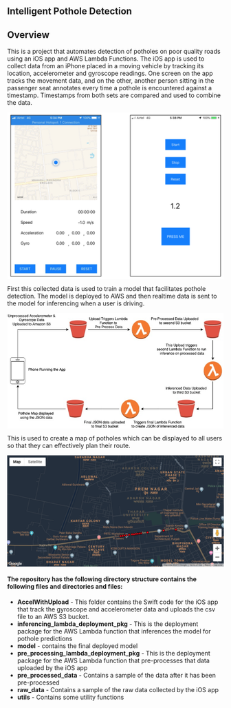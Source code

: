 
## Intelligent Pothole Detection
## Overview

This is a project that automates detection of potholes on poor quality roads using an iOS app and AWS Lambda Functions. The iOS app is used to collect data from an iPhone placed in a moving vehicle by tracking its location, accelerometer and gyroscope readings. One screen on the app tracks the movement data, and on the other, another person sitting in the passenger seat annotates every time a pothole is encountered against a timestamp. Timestamps from both sets are compared and used to combine the data.



<img src="https://github.com/aneeshjain/Pothole-Detection/blob/master/pics/App_screens.png" width="600" align = "center">


First this collected data is used to train a model that facilitates pothole detection. The model is deployed to AWS and then realtime data is sent to the model for inferencing when a user is driving. 


<img src="https://github.com/aneeshjain/Pothole-Detection/blob/master/pics/Process%20Flow.jpg" width="600" align = "center">


This is used to create a map of potholes which can be displayed to all users so that they can effectively plan their route.

<img src="https://github.com/aneeshjain/Pothole-Detection/blob/master/pics/map.png" width="600" align = "center">


#### The repository has the following directory structure contains the following files and directories and files:

* **AccelWithUpload** - This folder contains the Swift code for the iOS app that track the gyroscope and accelerometer data and uploads the csv file to an AWS S3 bucket.
* **inferencing_lambda_deployment_pkg** - This is the deployment package for the AWS Lambda function that inferences the model for pothole predictions
* **model** - contains the final deployed model
* **pre_processing_lambda_deployment_pkg** - This is the deployment package for the AWS Lambda function that pre-processes that data uploaded by the iOS app
* **pre_processed_data** - Contains a sample of the data after it has been pre-processed
* **raw_data** - Contains a sample of the raw data collected by the iOS app
* **utils** - Contains some utility functions


